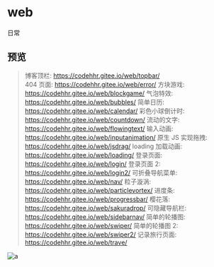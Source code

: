 # web

日常

## 预览

> 博客顶栏: https://codehhr.gitee.io/web/topbar/  
> 404 页面: https://codehhr.gitee.io/web/error/
> 方块游戏: https://codehhr.gitee.io/web/blockgame/
> 气泡特效: https://codehhr.gitee.io/web/bubbles/
> 简单日历: https://codehhr.gitee.io/web/calendar/
> 彩色小球倒计时: https://codehhr.gitee.io/web/countdown/
> 流动的文字: https://codehhr.gitee.io/web/flowingtext/
> 输入动画: https://codehhr.gitee.io/web/inputanimation/
> 原生 JS 实现拖拽: https://codehhr.gitee.io/web/jsdrag/
> loading 加载动画: https://codehhr.gitee.io/web/loading/
> 登录页面: https://codehhr.gitee.io/web/login/
> 登录页面 2: https://codehhr.gitee.io/web/login2/
> 可折叠导航菜单: https://codehhr.gitee.io/web/nav/
> 粒子漩涡: https://codehhr.gitee.io/web/particlevortex/
> 进度条: https://codehhr.gitee.io/web/progressbar/
> 樱花落: https://codehhr.gitee.io/web/sakuradrop/
> 可隐藏导航栏: https://codehhr.gitee.io/web/sidebarnav/
> 简单的轮播图: https://codehhr.gitee.io/web/swiper/
> 简单的轮播图 2: https://codehhr.gitee.io/web/swiper2/
> 记录旅行页面: https://codehhr.gitee.io/web/trave/

![a](https://codehhr.gitee.io/pictures/avatar/tusiji2.jpeg)
